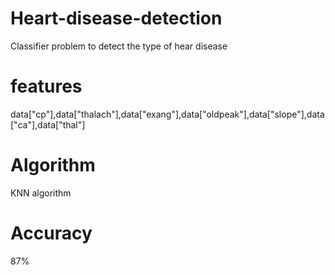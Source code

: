 # Heart-disease-detection

Classifier problem to detect the type of hear disease

# features
data["cp"],data["thalach"],data["exang"],data["oldpeak"],data["slope"],data["ca"],data["thal"]

# Algorithm

KNN algorithm

# Accuracy

87%
